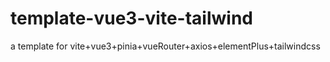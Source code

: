 # template-vue3-vite-tailwind
a template for vite+vue3+pinia+vueRouter+axios+elementPlus+tailwindcss

